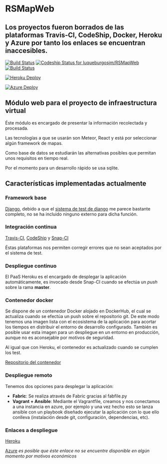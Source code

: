 # RSMapWeb

## Los proyectos fueron borrados de las plataformas Travis-CI, CodeShip, Docker, Heroku y Azure por tanto los enlaces se encuentran inaccesibles.

[![Build Status](https://travis-ci.org/luqueburgosjm/RSMapWeb.svg?branch=master)](https://travis-ci.org/luqueburgosjm/RSMapWeb)
[ ![Codeship Status for luqueburgosjm/RSMapWeb](https://codeship.com/projects/43ccd7d0-9dfc-0133-9c1d-6aac2b19c75b/status?branch=master)](https://codeship.com/projects/127675)
[![Build Status](https://snap-ci.com/luqueburgosjm/RSMapWeb/branch/master/build_image)](https://snap-ci.com/luqueburgosjm/RSMapWeb/branch/master)

[![Heroku Deploy](https://upload.wikimedia.org/wikipedia/en/a/a9/Heroku_logo.png)](http://rsmapweb.herokuapp.com/)

[![Azure Deploy](http://www.tufin.com/wp-content/uploads/2015/09/ms-azure-logo-240x41.png)](http://rsmap.cloudapp.net/)

## Módulo web para el proyecto de infraestructura virtual
Éste módulo es encargado de presentar la información recolectada y procesada.

Las tecnologías a que se usarán son Meteor, React y está por seleccionar algún framework de mapas.

Como base de datos se estudiarán las alternativas posibles que permitan unos requisitos en tiempo real.

Por el momento para un desarrollo rápido se usa sqlite.



## Características implementadas actualmente

### Framework base
[Django](https://www.djangoproject.com/), debido a que el [sistema de test de django](https://docs.djangoproject.com/es/1.9/topics/testing/) me parece bastante completo, no se ha incluido ninguno externo para dicha función.

### Integración continua
[Travis-CI](https://travis-ci.org/luqueburgosjm/RSMapWeb), [CodeShip](https://codeship.com/projects/115675) y
[Snap-CI](https://snap-ci.com/luqueburgosjm/RSMapWeb/branch/master/build_image)

Éstas plataformas nos permiten corregir errores que no sean aceptados por el sistema de test.

### Despliegue continuo

El PaaS Heroku es el encargado de desplegar la aplicación automáticamente, es invocado desde Snap-CI cuando se efectúa un *push* sobre la rama **master**.

### Contenedor docker

Se dispone de un contenedor Docker alojado en DockerHub, el cual se actualiza cuando se efectúa un push sobre el repositorio git. De este modo tenemos una imagen lista con el ecosistema de la aplicación para acortar los tiempos en distribuir el entorno de desarrollo configurado. También es posible usar esta imagen para un despliegue en un entorno en producción, aunque no es aconsejable por motivos de seguridad.

Al igual que con Heroku, el contenedor es actualizado cuando se cumplen los test.

[Repositorio del contenedor](https://hub.docker.com/r/luqueburgosjm/rsmapweb/)

### Despliegue remoto

Tenemos dos opciones para desplegar la aplicación:
 - **Fabric**:
    Se realiza através de Fabric gracias al fabfile.py
 - **Vagrant + Ansible**: Mediante el Vagrantfile, creamos y nos conectamos a una instancia en azure, por ejemplo y una vez hecho esto se lanza ansible con un playbook diseñado ejecutar la aplicación con lo que ello conlleva (instalación desde git, configuración, dependencias, etc).

### Enlaces a despliegue

[Heroku](http://rsmapweb.herokuapp.com/)

[Azure](http://rsmapweb.cloudapp.net) *es posible que éste enlace no se encuentre disponible en algún momento por motivos económicos*

